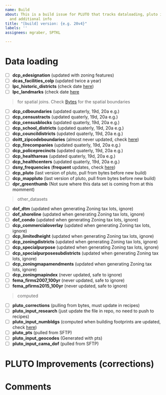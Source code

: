 ```yaml
---
name: Build
about: This is a build issue for PLUTO that tracks dataloading, pluto improvements
  and additional info
title: "[build] version: {e.g. 20v4}"
labels: ''
assignees: mgraber, SPTKL

---
```


# Data loading
- [ ] **dcp_edesignation** (updated with zoning features)
- [ ] **dcas_facilities_colp** (updated twice a year)
- [ ] **lpc_historic_districts** (check date [here](https://data.cityofnewyork.us/Housing-Development/LPC-Individual-Landmark-and-Historic-District-Buil/7mgd-s57w))
- [ ] **lpc_landmarks** (check date [here](https://data.cityofnewyork.us/Housing-Development/Designated-and-Calendared-Buildings-and-Sites-Map-/jcj6-zji6)
> for spatial joins. Check [Bytes](https://www1.nyc.gov/site/planning/data-maps/open-data/districts-download-metadata.page) for the spatial boundaries
- [ ] **dcp_cdboundaries** (updated quaterly, 19d, 20a e.g.)
- [ ] **dcp_censustracts** (updated quaterly, 19d, 20a e.g.)
- [ ] **dcp_censusblocks** (updated quaterly, 19d, 20a e.g.)
- [ ] **dcp_school_districts**  (updated quaterly, 19d, 20a e.g.)
- [ ] **dcp_councildistricts**  (updated quaterly, 19d, 20a e.g.)
- [ ] **doitt_zipcodeboundaries** (almost never updated, check [here](https://data.cityofnewyork.us/Business/Zip-Code-Boundaries/i8iw-xf4u))
- [ ] **dcp_firecompanies**  (updated quaterly, 19d, 20a e.g.)
- [ ] **dcp_policeprecincts**  (updated quaterly, 19d, 20a e.g.)
- [ ] **dcp_healthareas**  (updated quaterly, 19d, 20a e.g.)
- [ ] **dcp_healthcenters**  (updated quaterly, 19d, 20a e.g.)
- [ ] **dsny_frequencies** (**frequent** updates, check [here](https://data.cityofnewyork.us/City-Government/DSNY-Frequencies/gyhq-r8du))
- [ ] **dcp_pluto** (last version of pluto, pull from bytes before new build)
- [ ] **dcp_mappluto** (last version of pluto, pull from bytes before new build)
- [ ] **dpr_greenthumb** (Not sure where this data set is coming from at this momment)
> other_datasets 
- [ ] **dof_dtm** (updated when generating Zoning tax lots, ignore)
- [ ] **dof_shoreline** (updated when generating Zoning tax lots, ignore)
- [ ] **dof_condo** (updated when generating Zoning tax lots, ignore)
- [ ] **dcp_commercialoverlay** (updated when generating Zoning tax lots, ignore)
- [ ] **dcp_limitedheight** (updated when generating Zoning tax lots, ignore)
- [ ] **dcp_zoningdistricts** (updated when generating Zoning tax lots, ignore)
- [ ] **dcp_specialpurpose** (updated when generating Zoning tax lots, ignore)
- [ ] **dcp_specialpurposesubdistricts** (updated when generating Zoning tax lots, ignore)
- [ ] **dcp_zoningmapamendments** (updated when generating Zoning tax lots, ignore)
- [ ] **dcp_zoningmapindex** (never updated, safe to ignore)
- [ ] **fema_firms2007_100yr** (never updated, safe to ignore)
- [ ] **fema_pfirms2015_100yr** (never updated, safe to ignore)
> computed
- [ ] **pluto_corrections** (pulling from bytes, must update in recipes)
- [ ] **pluto_input_research** (just update the file in repo, no need to push to recipes)
- [ ] **pluto_input_numbldgs** (computed when building footprints are updated, check [here](https://data.cityofnewyork.us/Housing-Development/Building-Footprints/nqwf-w8eh))
- [ ] **pluto_pts** (pulled from SFTP)
- [ ] **pluto_input_geocodes** (Generated with pts)
- [ ] **pluto_input_cama_dof** (pulled from SFTP)
# PLUTO Improvements (corrections)

# Comments
